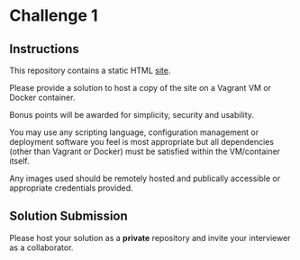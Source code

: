 # Challenge 1

## Instructions
This repository contains a static HTML [site](site).

Please provide a solution to host a copy of the site on a Vagrant VM or Docker container.

Bonus points will be awarded for simplicity, security and usability.

You may use any scripting language, configuration management or deployment software you feel is most appropriate but all dependencies (other than Vagrant or Docker) must be satisfied within the VM/container itself.

Any images used should be remotely hosted and publically accessible or appropriate credentials provided.

## Solution Submission

Please host your solution as a **private** repository and invite your interviewer as a collaborator.